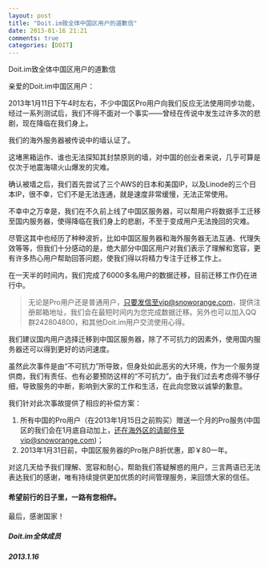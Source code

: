 ```yaml
---
layout: post
title: "Doit.im致全体中国区用户的道歉信"
date: 2013-01-16 21:21
comments: true
categories: [DOIT]
---
```


Doit.im致全体中国区用户的道歉信

亲爱的Doit.im中国区用户：

2013年1月11日下午4时左右，不少中国区Pro用户向我们反应无法使用同步功能，经过一系列测试后，我们不得不面对一个事实——曾经在传说中发生过许多次的悲剧，现在降临在我们身上。

我们的海外服务器被传说中的墙认证了。

这堵黑箱运作、谁也无法探知其封禁原则的墙，对中国的创业者来说，几乎可算是仅次于地震海啸火山爆发的灾难。

确认被墙之后，我们首先尝试了三个AWS的日本和美国IP，以及Linode的三个日本IP，很不幸，它们不是无法连通，就是速度非常缓慢，无法正常使用。

不幸中之万幸是，我们在不久前上线了中国区服务器，可以帮用户将数据手工迁移至国内服务器，使得降临在我们身上的悲剧，不至于变成用户无法挽回的灾难。

尽管这其中也经历了种种波折，比如中国区服务器和海外服务器无法互通、代理失效等等，但我们十分感动的是，绝大部分中国区用户对我们表示了理解和宽容，更有许多热心用户帮助回答问题，使我们得以将精力专注于迁移工作上。

在一天半的时间内，我们完成了6000多名用户的数据迁移，目前迁移工作仍在进行中。

> 无论是Pro用户还是普通用户，只要发信至vip@snoworange.com，提供注册邮箱地址，我们会在最短时间内为您完成数据迁移。另外也可以加入QQ群242804800，和其他Doit.im用户交流使用心得。

我们建议国内用户选择迁移到中国区服务器，除了不可抗力的因素外，使用国内服务器还可以得到更好的访问速度。

虽然此次事件是由“不可抗力”所导致，但身处如此恶劣的大环境，作为一个服务提供商，我们有责任、也有必要预防这样的“不可抗力”。由于我们过去考虑得不够仔细，导致服务的中断，影响到大家的工作和生活，在此向您致以诚挚的歉意。

我们针对此次事故提供了相应的补偿方案：

1. 所有中国的Pro用户（在2013年1月15日之前购买）赠送一个月的Pro服务(中国区的我们会在1月底自动加上，还在海外区的请邮件至vip@snoworange.com)；
2. 2013年1月31日前，中国区服务器的Pro账户8折优惠，即￥80一年。

对这几天给予我们理解、宽容和耐心，帮助我们答疑解惑的用户，三言两语已无法表达我们的感谢，唯有持续提供更加优质的时间管理服务，来回馈大家的信任。

#### 希望前行的日子里，一路有您相伴。

最后，感谢国家！

##### Doit.im全体成员
##### 2013.1.16
